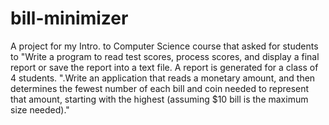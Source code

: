 # bill-minimizer
A project for my Intro. to Computer Science course that asked for students to "Write a program to read test scores, process scores, and display a final report or save the report into a text file. A report is generated for a class of 4 students. ".Write an application that reads a monetary amount, and then determines the fewest number of each bill and coin needed to represent that amount, starting with the highest (assuming $10 bill is the maximum size needed)."

